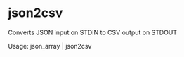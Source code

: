json2csv
========

Converts JSON input on STDIN to CSV output on STDOUT

Usage:
	json_array | json2csv
